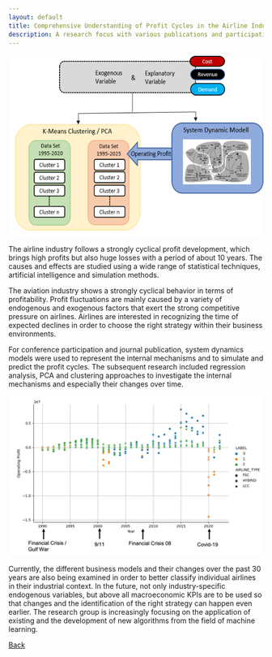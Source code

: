 ```yaml
---
layout: default
title: Comprehensive Understanding of Profit Cycles in the Airline Industry
description: A research focus with various publications and participation in conferences
---
```



![Branching](./../../pictures/Airline_Profit_Concept.png)

The airline industry follows a strongly cyclical profit development, which brings high profits but also huge losses with a period of about 10 years. The causes and effects are studied using a wide range of statistical techniques, artificial intelligence and simulation methods.

The aviation industry shows a strongly cyclical behavior in terms of profitability. Profit fluctuations are mainly caused by a variety of endogenous and exogenous factors that exert the strong competitive pressure on airlines. Airlines are interested in recognizing the time of expected declines in order to choose the right strategy within their business environments.

For conference participation and journal publication, system dynamics models were used to represent the internal mechanisms and to simulate and predict the profit cycles. The subsequent research included regression analysis, PCA and clustering approaches to investigate the internal mechanisms and especially their changes over time.

![Branching](./../../pictures/Airline_Profit_Clusters.png)

Currently, the different business models and their changes over the past 30 years are also being examined in order to better classify individual airlines in their industrial context. In the future, not only industry-specific endogenous variables, but above all macroeconomic KPIs are to be used so that changes and the identification of the right strategy can happen even earlier. The research group is increasingly focusing on the application of existing and the development of new algorithms from the field of machine learning.

[Back](https://isandaiinaviation.github.io/pages/research.html)

